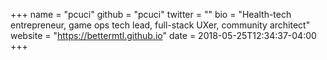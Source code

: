 +++
name = "pcuci"
github = "pcuci"
twitter = ""
bio = "Health-tech entrepreneur, game ops tech lead, full-stack UXer, community architect"
website = "https://bettermtl.github.io"
date = 2018-05-25T12:34:37-04:00
+++
